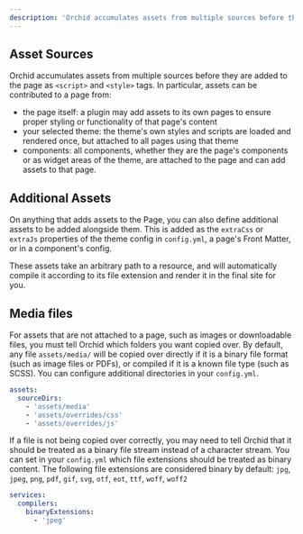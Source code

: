 ```yaml
---
description: 'Orchid accumulates assets from multiple sources before they are added to the page, including themes, plugins, components, and Front Matter.'
---
```


## Asset Sources

Orchid accumulates assets from multiple sources before they are added to the page as `<script>` and `<style>` tags. In
particular, assets can be contributed to a page from:

- the page itself: a plugin may add assets to its own pages to ensure proper styling or functionality of that page's 
    content
- your selected theme: the theme's own styles and scripts are loaded and rendered once, but attached to all pages using
    that theme
- components: all components, whether they are the page's components or as widget areas of the theme, are attached to 
    the page and can add assets to that page.
    
## Additional Assets

On anything that adds assets to the Page, you can also define additional assets to be added alongside them. This is 
added as the `extraCss` or `extraJs` properties of the theme config in `config.yml`, a page's Front Matter, or in a 
component's config.

These assets take an arbitrary path to a resource, and will automatically compile it according to its file extension and
render it in the final site for you. 

## Media files

For assets that are not attached to a page, such as images or downloadable files, you must tell Orchid which folders you
want copied over. By default, any file `assets/media/` will be copied over directly if it is a binary file format (such 
as image files or PDFs), or compiled if it is a known file type (such as SCSS). You can configure additional directories
in your `config.yml`.  

```yaml
assets:
  sourceDirs: 
    - 'assets/media'
    - 'assets/overrides/css'
    - 'assets/overrides/js'
```

If a file is not being copied over correctly, you may need to tell Orchid that it should be treated as a binary file 
stream instead of a character stream. You can set in your `config.yml` which file extensions should be treated as binary
content. The following file extensions are considered binary by default:  `jpg`, `jpeg`, `png`, `pdf`, `gif`, `svg`, 
`otf`, `eot`, `ttf`, `woff`, `woff2`

```yaml
services:
  compilers: 
    binaryExtensions: 
      - 'jpeg'
```
